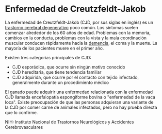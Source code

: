 Enfermedad de Creutzfeldt-Jakob
===============================


La enfermedad de Creutzfeldt-Jakob (CJD, por sus siglas en inglés) es un [trastorno cerebral degenerativo](https://medlineplus.gov/spanish/degenerativenervediseases.html) poco común. Los síntomas suelen comenzar alrededor de los 60 años de edad. Problemas con la memoria, cambios en la conducta, problemas con la vista y la mala coordinación muscular conducen rápidamente hacia la [demencia](https://medlineplus.gov/spanish/dementia.html), el coma y la muerte. La mayoría de los pacientes muere en el primer año.


Existen tres categorías principales de CJD:


* CJD esporádica, que ocurre sin ningún motivo conocido
* CJD hereditaria, que tiene tendencia familiar
* CJD adquirida, que ocurre por el contacto con tejido infectado, generalmente durante un procedimiento médico


El ganado puede adquirir una enfermedad relacionada con la enfermedad CJD llamada encefalopatía espongiforme bovina o "enfermedad de la vaca loca". Existe preocupación de que las personas adquieran una variante de la CJD por comer carne de animales infectados, pero no hay prueba directa que lo confirme.


NIH: Instituto Nacional de Trastornos Neurológicos y Accidentes Cerebrovasculares


